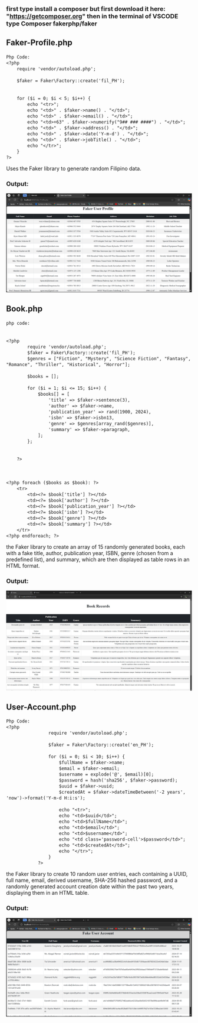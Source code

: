 
### first type install a composer but first download it here: "https://getcomposer.org" then in the terminal of VSCODE type Composer fakerphp/faker 

## Faker-Profile.php
    Php Code:
    <?php 
        require 'vendor/autoload.php';

        $faker = Faker\Factory::create('fil_PH');
        

        for ($i = 0; $i < 5; $i++) {
            echo "<tr>";
            echo "<td>" . $faker->name() . "</td>";
            echo "<td>" . $faker->email() . "</td>";
            echo "<td>+63" . $faker->numerify("9## ### ####") . "</td>";
            echo "<td>" . $faker->address() . "</td>";
            echo "<td>" . $faker->date('Y-m-d') . "</td>";
            echo "<td>" . $faker->jobTitle() . "</td>";
            echo "</tr>";
        }
    ?>

Uses the Faker library to generate random Filipino data.

### Output:
![alt text](image/Faker-Profile.png)


## Book.php
    php code:

    
    <?php 
            require 'vendor/autoload.php';
            $faker = Faker\Factory::create('fil_PH');
            $genres = ["Fiction", "Mystery", "Science Fiction", "Fantasy", "Romance", "Thriller", "Historical", "Horror"];

            $books = [];

            for ($i = 1; $i <= 15; $i++) {
                $books[] = [
                    'title' => $faker->sentence(3),
                    'author' => $faker->name,
                    'publication_year' => rand(1900, 2024),
                    'isbn' => $faker->isbn13,
                    'genre' => $genres[array_rand($genres)],
                    'summary' => $faker->paragraph,
                ];
            };

                
        ?>



    <?php foreach ($books as $book): ?>
        <tr>
            <td><?= $book['title'] ?></td>
            <td><?= $book['author'] ?></td>
            <td><?= $book['publication_year'] ?></td>
            <td><?= $book['isbn'] ?></td>
            <td><?= $book['genre'] ?></td>
            <td><?= $book['summary'] ?></td>
        </tr>
    <?php endforeach; ?>

 the Faker library to create an array of 15 randomly generated books, each with a fake title, author, publication year, ISBN, genre (chosen from a predefined list), and summary, which are then displayed as table rows in an HTML format.

### Output:
![alt text](image/book.jpg)

## User-Account.php
    Php Code:
    <?php
                    require 'vendor/autoload.php';

                    $faker = Faker\Factory::create('en_PH');

                    for ($i = 0; $i < 10; $i++) {
                        $fullName = $faker->name;
                        $email = $faker->email;
                        $username = explode('@', $email)[0];
                        $password = hash('sha256', $faker->password);
                        $uuid = $faker->uuid;
                        $createdAt = $faker->dateTimeBetween('-2 years', 'now')->format('Y-m-d H:i:s');

                        echo "<tr>";
                        echo "<td>$uuid</td>";
                        echo "<td>$fullName</td>";
                        echo "<td>$email</td>";
                        echo "<td>$username</td>";
                        echo "<td class='password-cell'>$password</td>";
                        echo "<td>$createdAt</td>";
                        echo "</tr>";
                    }
                ?>

the Faker library to create 10 random user entries, each containing a UUID, full name, email, derived username, SHA-256 hashed password, and a randomly generated account creation date within the past two years, displaying them in an HTML table.
### Output:
![alt text](image/user-account.png)